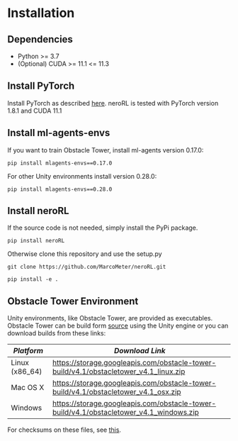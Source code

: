 # Installation

## Dependencies

- Python >= 3.7
- (Optional) CUDA >= 11.1 <= 11.3

## Install PyTorch

Install PyTorch as described [here](https://pytorch.org/get-started/locally/).
neroRL is tested with PyTorch version 1.8.1 and CUDA 11.1

## Install ml-agents-envs

If you want to train Obstacle Tower, install ml-agents version 0.17.0:

`pip install mlagents-envs==0.17.0`

For other Unity environments install version 0.28.0:

`pip install mlagents-envs==0.28.0`

## Install neroRL

If the source code is not needed, simply install the PyPi package.

`pip install neroRL`

Otherwise clone this repository and use the setup.py

`git clone https://github.com/MarcoMeter/neroRL.git`

`pip install -e .`

## Obstacle Tower Environment

Unity environments, like Obstacle Tower, are provided as executables.
Obstacle Tower can be build form [source](https://github.com/Unity-Technologies/obstacle-tower-source) using the Unity engine or you can download builds from these links:

| *Platform*     | *Download Link*                                                                     |
| --- | --- |
| Linux (x86_64) | https://storage.googleapis.com/obstacle-tower-build/v4.1/obstacletower_v4.1_linux.zip   |
| Mac OS X       | https://storage.googleapis.com/obstacle-tower-build/v4.1/obstacletower_v4.1_osx.zip     |
| Windows        | https://storage.googleapis.com/obstacle-tower-build/v4.1/obstacletower_v4.1_windows.zip |

For checksums on these files, see [this](https://storage.googleapis.com/obstacle-tower-build/v4.1/ote-v4.1-checksums.txt).
